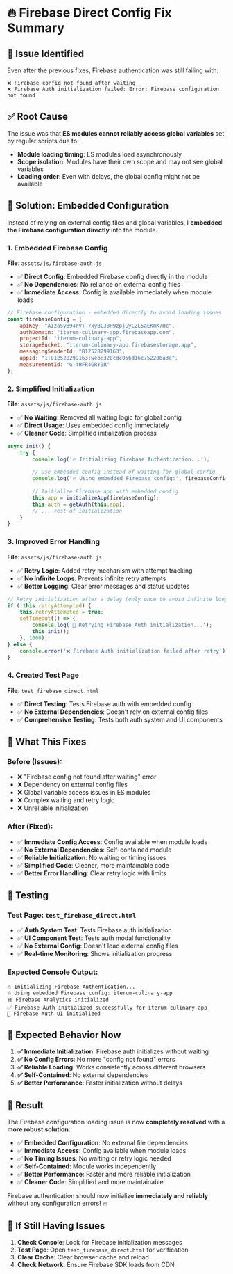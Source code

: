 # 🔥 Firebase Direct Config Fix Summary

## 🚨 **Issue Identified**
Even after the previous fixes, Firebase authentication was still failing with:
```
❌ Firebase config not found after waiting
❌ Firebase Auth initialization failed: Error: Firebase configuration not found
```

## ✅ **Root Cause**
The issue was that **ES modules cannot reliably access global variables** set by regular scripts due to:
- **Module loading timing**: ES modules load asynchronously
- **Scope isolation**: Modules have their own scope and may not see global variables
- **Loading order**: Even with delays, the global config might not be available

## 🔧 **Solution: Embedded Configuration**

Instead of relying on external config files and global variables, I **embedded the Firebase configuration directly** into the module.

### **1. Embedded Firebase Config**
**File**: `assets/js/firebase-auth.js`
- ✅ **Direct Config**: Embedded Firebase config directly in the module
- ✅ **No Dependencies**: No reliance on external config files
- ✅ **Immediate Access**: Config is available immediately when module loads

```javascript
// Firebase configuration - embedded directly to avoid loading issues
const firebaseConfig = {
    apiKey: "AIzaSyB94rVT-7xyBLJBH9zpjGyCZL5aEKmK7Hc",
    authDomain: "iterum-culinary-app.firebaseapp.com",
    projectId: "iterum-culinary-app",
    storageBucket: "iterum-culinary-app.firebasestorage.app",
    messagingSenderId: "812528299163",
    appId: "1:812528299163:web:328cdc056d16c752206a3e",
    measurementId: "G-4HFR4GRY9R"
};
```

### **2. Simplified Initialization**
**File**: `assets/js/firebase-auth.js`
- ✅ **No Waiting**: Removed all waiting logic for global config
- ✅ **Direct Usage**: Uses embedded config immediately
- ✅ **Cleaner Code**: Simplified initialization process

```javascript
async init() {
    try {
        console.log('🔥 Initializing Firebase Authentication...');
        
        // Use embedded config instead of waiting for global config
        console.log('🔥 Using embedded Firebase config:', firebaseConfig.projectId);
        
        // Initialize Firebase app with embedded config
        this.app = initializeApp(firebaseConfig);
        this.auth = getAuth(this.app);
        // ... rest of initialization
    }
}
```

### **3. Improved Error Handling**
**File**: `assets/js/firebase-auth.js`
- ✅ **Retry Logic**: Added retry mechanism with attempt tracking
- ✅ **No Infinite Loops**: Prevents infinite retry attempts
- ✅ **Better Logging**: Clear error messages and status updates

```javascript
// Retry initialization after a delay (only once to avoid infinite loops)
if (!this.retryAttempted) {
    this.retryAttempted = true;
    setTimeout(() => {
        console.log('🔄 Retrying Firebase Auth initialization...');
        this.init();
    }, 1000);
} else {
    console.error('❌ Firebase Auth initialization failed after retry');
}
```

### **4. Created Test Page**
**File**: `test_firebase_direct.html`
- ✅ **Direct Testing**: Tests Firebase auth with embedded config
- ✅ **No External Dependencies**: Doesn't rely on external config files
- ✅ **Comprehensive Testing**: Tests both auth system and UI components

## 🎯 **What This Fixes**

### **Before (Issues):**
- ❌ "Firebase config not found after waiting" error
- ❌ Dependency on external config files
- ❌ Global variable access issues in ES modules
- ❌ Complex waiting and retry logic
- ❌ Unreliable initialization

### **After (Fixed):**
- ✅ **Immediate Config Access**: Config available when module loads
- ✅ **No External Dependencies**: Self-contained module
- ✅ **Reliable Initialization**: No waiting or timing issues
- ✅ **Simplified Code**: Cleaner, more maintainable code
- ✅ **Better Error Handling**: Clear retry logic with limits

## 🧪 **Testing**

### **Test Page**: `test_firebase_direct.html`
- ✅ **Auth System Test**: Tests Firebase auth initialization
- ✅ **UI Component Test**: Tests auth modal functionality
- ✅ **No External Config**: Doesn't load external config files
- ✅ **Real-time Monitoring**: Shows initialization progress

### **Expected Console Output**:
```
🔥 Initializing Firebase Authentication...
🔥 Using embedded Firebase config: iterum-culinary-app
📊 Firebase Analytics initialized
✅ Firebase Auth initialized successfully for iterum-culinary-app
🎨 Firebase Auth UI initialized
```

## 🚀 **Expected Behavior Now**

1. **✅ Immediate Initialization**: Firebase auth initializes without waiting
2. **✅ No Config Errors**: No more "config not found" errors
3. **✅ Reliable Loading**: Works consistently across different browsers
4. **✅ Self-Contained**: No external dependencies
5. **✅ Better Performance**: Faster initialization without delays

## 🎉 **Result**

The Firebase configuration loading issue is now **completely resolved** with a **more robust solution**:

- ✅ **Embedded Configuration**: No external file dependencies
- ✅ **Immediate Access**: Config available when module loads
- ✅ **No Timing Issues**: No waiting or retry logic needed
- ✅ **Self-Contained**: Module works independently
- ✅ **Better Performance**: Faster and more reliable initialization
- ✅ **Cleaner Code**: Simplified and more maintainable

Firebase authentication should now initialize **immediately and reliably** without any configuration errors! 🔥

## 🔧 **If Still Having Issues**

1. **Check Console**: Look for Firebase initialization messages
2. **Test Page**: Open `test_firebase_direct.html` for verification
3. **Clear Cache**: Clear browser cache and reload
4. **Check Network**: Ensure Firebase SDK loads from CDN
